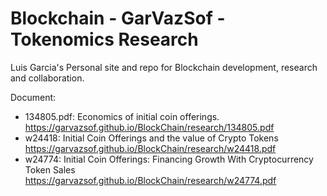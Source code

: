 # Blockchain - GarVazSof - Tokenomics Research

Luis Garcia's Personal site and repo for Blockchain development, research and collaboration.

Document:
- 134805.pdf: Economics of initial coin offerings.
	https://garvazsof.github.io/BlockChain/research/134805.pdf
- w24418: Initial Coin Offerings and the value of Crypto Tokens
	https://garvazsof.github.io/BlockChain/research/w24418.pdf
- w24774: Initial Coin Offerings: Financing Growth With Cryptocurrency Token Sales
	https://garvazsof.github.io/BlockChain/research/w24774.pdf
